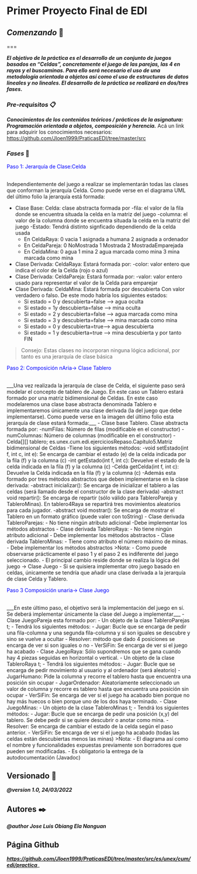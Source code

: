 # Primer Proyecto Final de EDI

## ***Comenzando*** 🚀
===

___El objetivo de la práctica es el desarrollo de un conjunto de juegos basados en “Celdas”, concretamente el juego de
las parejas, las 4 en rayas y el buscaminas. Para ello será necesario el uso de una metodología orientada a objetos así
como el uso de estructuras de datos lineales y no lineales. El desarrollo de la práctica se realizará en dos/tres
fases.___

### ***Pre-requisitos*** 📋

___Conocimientos de los contenidos teóricos / prácticos de la asignatura: Programación orientada a objetos, composición
y herencia.___
Acá un link para adquirir los conocimientos necesarios: https://github.com/Jloen1999/PraticasEDI/tree/master/src

### ***Fases*** 🔧

<p><span style="color: blue;">Paso 1: Jerarquía de Clase:Celda</span></p><br>
Independientemente del juego a realizar se implementarán todas las clases que conforman la
jerarquía Celda. Como puede verse en el diagrama UML del último folio la jerarquía está formada:

- Clase Base: Celda: clase abstracta formada por -fila: el valor de la fila donde se encuentra situada la celda en la
  matriz del juego -columna: el valor de la columna donde se encuentra situada la celda en la matriz del juego -Estado:
  Tendrá distinto signficado dependiendo de la celda usada
    - En CeldaRaya: 0 vacia 1 asignada a humana 2 asignada a ordenador
    - En CeldaPareja: 0 NoMostrada 1 Mostrada 2 MostradaEmparejada
    - En CeldaMina: 0 agua 1 mina 2 agua marcada como mina 3 mina marcada como mina
- Clase Derivada: CeldaRaya: Estará formada por:
  -color: valor entero que indica el color de la Celda (rojo o azul)
- Clase Derivada: CeldaPareja: Estará formada por:
  -valor: valor entero usado para representar el valor de la Celda para emparejar
- Clase Derivada: CeldaMina: Estará formada por descubierta Con valor verdadero o falso. De este modo habría los
  siguientes estados:
    - Si estado = 0 y descubierta=false –> agua oculta
    - Si estado = 1y descubierta=false –> mina oculta
    - Si estado = 2 y descubierta=false –> agua marcada como mina
    - Si estado = 3 y descubierta=false –> mina marcada como mina
    - Si estado = 0 y descubierta=true–> agua descubierta
    - Si estado = 1 y descubierta=true –> mina descubierta y por tanto FIN

> Consejo:
Estas clases no incorporan ninguna lógica adicional, por tanto es una jerarquía de clase básica
>
<p><span style="color: blue;">Paso 2: Composición nAria→ Clase Tablero</span></p><br>
___Una vez realizada la jerarquía de clase de Celda, el siguiente paso será modelar el concepto de
tablero de Juego. En este caso un Tablero estará formado por una matriz bidimensional de Celdas.
En este caso modelaremos una clase base abstracta denominada Tablero e implementaremos
únicamente una clase derivada (la del juego que debe implementarse). Como puede verse en la
imagen del último folio esta jerarquía de clase estará formada:___
- Clase base Tablero. Clase abstracta formada por:
     -numFilas: Número de filas (modificable en el constructor)
     -numColumnas: Número de columnas (modificable en el constructor)
- Celda[][] tablero; es.unex.cum.edi.ejerciciosRepaso.Capítulo5.Matriz bidimensional de Celdas
      -Tiene los siguientes métodos:
          -void setEstado(int f, int c, int e): Se encarga de cambiar el estado (e) de la celda indicada por la fila (f) y la columna (c)
          -int getEstado(int f, int c): Devuelve el estado de la celda indicada en la fila (f) y la columna (c)
          -Celda getCelda(int f, int c): Devuelve la Celda indicada en la fila (f) y la columna (c)
          -Además esta formado por tres métodos abstractos que deben implementarse en la clase derivada:
              -abstract inicializar(): Se encarga de inicializar el tablero a las celdas (será llamado desde el constructor de la clase derivada)
              -abstract void repartir(): Se encarga de repartir (sólo válido para TableroPareja y TableroMinas). 
              En tablero4Raya se repartirá tres movimientos aleatorios para cada jugador.
              -abstract void mostrar(): Se encarga de mostrar el Tablero en un formato gráfico (puede valer con toString)
- Clase derivada TableroParejas:
         - No tiene ningún atributo adicional
         -Debe implementar los métodos abstractos 
- Clase derivada TableroRaya:
         - No tiene ningún atributo adicional
         - Debe implementar los métodos abstractos 
- Clase derivada TableroMinas:
         - Tiene como atributo el número máximo de minas. 
         - Debe implementar los métodos abstractos 
>Nota:
- Como puede observarse prácticamente el paso 1 y el paso 2 es indiferente del juego
seleccionado. 
- El principal cambio reside donde se realiza la lógica del juego → Clase Juego
- Si se quisiera implementar otro juego basado en celdas, únicamente se tendría que añadir una
clase derivada a la jerarquía de clase Celda y Tablero.
<p><span style="color: blue;">Paso 3 Composición unaria→ Clase Juego</span></p><br>
___En este último paso, el objetivo será la implementación del juego en sí. Se deberá implementar
únicamente la clase del Juego a implementar___
- Clase JuegoPareja esta formado por:
         - Un objeto de la clase TableroParejas t;
         - Tendrá los siguientes métodos:
	   - Jugar: Bucle que se encarga de pedir una fila-columna y una segunda fila-columna y si son iguales se descubre y sino se vuelve a ocultar
	   - Resolver: método que dado 4 posiciones se encarga de ver si son iguales o no
         - VerSiFin: Se encarga de ver si el juego ha acabado
- Clase JuegoRaya: Sólo supondremos que se gana cuando hay 4 piezas seguidas en horizontal
o vertical.
 	   - Un objeto de la clase TableroRaya t;
	   - Tendrá los siguientes métodos:
	   - Jugar: Bucle que se encarga de pedir movimiento al usuario y al ordenador (será aleatorio)
 	   - JugarHumano: Pide la columna y recorre el tablero hasta que encuentra una posición sin ocupar
	   - JugarOrdenador: Aleatoriamente seleccionado un valor de columna y recorre es tablero hasta que encuentra una posición sin ocupar
	   - VerSiFin: Se encarga de ver si el juego ha acabado bien porque no hay más huecos o bien porque uno de los dos haya terminado.
- Clase JuegoMinas: 
         - Un objeto de la clase TableroMinas t;
	   - Tendrá los siguientes métodos:
	   - Jugar: Bucle que se encarga de pedir una posición (x,y) del tablero. Se debe pedir si se quiere descubrir o anotar como mina.
	   - Resolver: Se encarga de cambiar el estado de la celda según el paso anterior.
	   - VerSiFin: Se encarga de ver si el juego ha acabado (todas las celdas están descubiertas menos las minas)
>Nota: 
- El diagrama así como el nombre y funcionalidades expuestas previamente son borradores
que pueden ser modificadas.
- Es obligatorio la entrega de la autodocumentación (Javadoc)

## Versionado 📌

___@version 1.0, 24/03/2022___

## Autores ✒️

___@author Jose Luis Obiang Ela Nanguan___

## Página Github

___https://github.com/Jloen1999/PraticasEDI/tree/master/src/es/unex/cum/edi/practica____